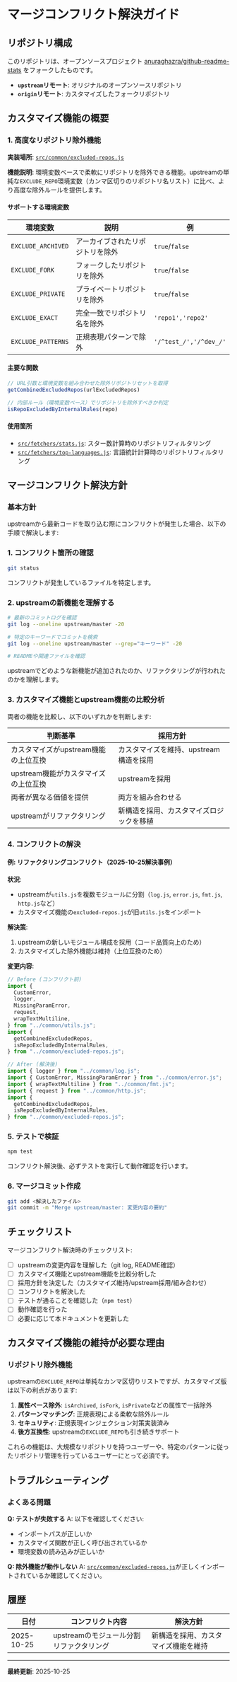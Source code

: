 # マージコンフリクト解決ガイド

## リポジトリ構成

このリポジトリは、オープンソースプロジェクト [anuraghazra/github-readme-stats](https://github.com/anuraghazra/github-readme-stats) をフォークしたものです。

- **`upstream`リモート**: オリジナルのオープンソースリポジトリ
- **`origin`リモート**: カスタマイズしたフォークリポジトリ

## カスタマイズ機能の概要

### 1. 高度なリポジトリ除外機能

**実装場所**: [`src/common/excluded-repos.js`](src/common/excluded-repos.js)

**機能説明**:
環境変数ベースで柔軟にリポジトリを除外できる機能。upstreamの単純な`EXCLUDE_REPO`環境変数（カンマ区切りのリポジトリ名リスト）に比べ、より高度な除外ルールを提供します。

#### サポートする環境変数

| 環境変数 | 説明 | 例 |
|---------|------|-----|
| `EXCLUDE_ARCHIVED` | アーカイブされたリポジトリを除外 | `true`/`false` |
| `EXCLUDE_FORK` | フォークしたリポジトリを除外 | `true`/`false` |
| `EXCLUDE_PRIVATE` | プライベートリポジトリを除外 | `true`/`false` |
| `EXCLUDE_EXACT` | 完全一致でリポジトリ名を除外 | `'repo1','repo2'` |
| `EXCLUDE_PATTERNS` | 正規表現パターンで除外 | `'/^test_/','/^dev_/'` |

#### 主要な関数

```javascript
// URL引数と環境変数を組み合わせた除外リポジトリセットを取得
getCombinedExcludedRepos(urlExcludedRepos)

// 内部ルール（環境変数ベース）でリポジトリを除外すべきか判定
isRepoExcludedByInternalRules(repo)
```

#### 使用箇所

- [`src/fetchers/stats.js`](src/fetchers/stats.js#L331): スター数計算時のリポジトリフィルタリング
- [`src/fetchers/top-languages.js`](src/fetchers/top-languages.js#L101): 言語統計計算時のリポジトリフィルタリング

## マージコンフリクト解決方針

### 基本方針

upstreamから最新コードを取り込む際にコンフリクトが発生した場合、以下の手順で解決します:

### 1. コンフリクト箇所の確認

```bash
git status
```

コンフリクトが発生しているファイルを特定します。

### 2. upstreamの新機能を理解する

```bash
# 最新のコミットログを確認
git log --oneline upstream/master -20

# 特定のキーワードでコミットを検索
git log --oneline upstream/master --grep="キーワード" -20

# READMEや関連ファイルを確認
```

upstreamでどのような新機能が追加されたのか、リファクタリングが行われたのかを理解します。

### 3. カスタマイズ機能とupstream機能の比較分析

両者の機能を比較し、以下のいずれかを判断します:

| 判断基準 | 採用方針 |
|---------|---------|
| カスタマイズがupstream機能の上位互換 | カスタマイズを維持、upstream構造を採用 |
| upstream機能がカスタマイズの上位互換 | upstreamを採用 |
| 両者が異なる価値を提供 | 両方を組み合わせる |
| upstreamがリファクタリング | 新構造を採用、カスタマイズロジックを移植 |

### 4. コンフリクトの解決

#### 例: リファクタリングコンフリクト（2025-10-25解決事例）

**状況**:

- upstreamが`utils.js`を複数モジュールに分割（`log.js`, `error.js`, `fmt.js`, `http.js`など）
- カスタマイズ機能の`excluded-repos.js`が旧`utils.js`をインポート

**解決策**:

1. upstreamの新しいモジュール構成を採用（コード品質向上のため）
2. カスタマイズした除外機能は維持（上位互換のため）

**変更内容**:

```javascript
// Before (コンフリクト前)
import {
  CustomError,
  logger,
  MissingParamError,
  request,
  wrapTextMultiline,
} from "../common/utils.js";
import {
  getCombinedExcludedRepos,
  isRepoExcludedByInternalRules,
} from "../common/excluded-repos.js";

// After (解決後)
import { logger } from "../common/log.js";
import { CustomError, MissingParamError } from "../common/error.js";
import { wrapTextMultiline } from "../common/fmt.js";
import { request } from "../common/http.js";
import {
  getCombinedExcludedRepos,
  isRepoExcludedByInternalRules,
} from "../common/excluded-repos.js";
```

### 5. テストで検証

```bash
npm test
```

コンフリクト解決後、必ずテストを実行して動作確認を行います。

### 6. マージコミット作成

```bash
git add <解決したファイル>
git commit -m "Merge upstream/master: 変更内容の要約"
```

## チェックリスト

マージコンフリクト解決時のチェックリスト:

- [ ] upstreamの変更内容を理解した（git log, README確認）
- [ ] カスタマイズ機能とupstream機能を比較分析した
- [ ] 採用方針を決定した（カスタマイズ維持/upstream採用/組み合わせ）
- [ ] コンフリクトを解決した
- [ ] テストが通ることを確認した（`npm test`）
- [ ] 動作確認を行った
- [ ] 必要に応じて本ドキュメントを更新した

## カスタマイズ機能の維持が必要な理由

### リポジトリ除外機能

upstreamの`EXCLUDE_REPO`は単純なカンマ区切りリストですが、カスタマイズ版は以下の利点があります:

1. **属性ベース除外**: `isArchived`, `isFork`, `isPrivate`などの属性で一括除外
2. **パターンマッチング**: 正規表現による柔軟な除外ルール
3. **セキュリティ**: 正規表現インジェクション対策実装済み
4. **後方互換性**: upstreamの`EXCLUDE_REPO`も引き続きサポート

これらの機能は、大規模なリポジトリを持つユーザーや、特定のパターンに従ったリポジトリ管理を行っているユーザーにとって必須です。

## トラブルシューティング

### よくある問題

**Q: テストが失敗する**
A: 以下を確認してください:

- インポートパスが正しいか
- カスタマイズ関数が正しく呼び出されているか
- 環境変数の読み込みが正しいか

**Q: 除外機能が動作しない**
A: [`src/common/excluded-repos.js`](src/common/excluded-repos.js)が正しくインポートされているか確認してください。

## 履歴

| 日付 | コンフリクト内容 | 解決方針 |
|------|----------------|---------|
| 2025-10-25 | upstreamのモジュール分割リファクタリング | 新構造を採用、カスタマイズ機能を維持 |

---

**最終更新**: 2025-10-25
